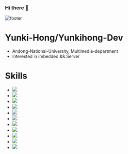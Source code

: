 ### Hi there 👋
![footer](https://capsule-render.vercel.app/api?section=footer)
# Yunki-Hong/Yunkihong-Dev
- Andong-National-University, Multimedia-department
- Interested in imbedded && Server

# Skills
- <img src="https://img.shields.io/badge/java-007396?style=for-the-badge&logo=java&logoColor=white"> 
- <img src="https://img.shields.io/badge/jsp-red?style=flat-square&logo=java&logoColor=white"/>
- <img src="https://img.shields.io/badge/SpringBoot-#6DB33F?style=for-the-badgee&logo=SpringBoot&logoColor=white">
- <img src="https://img.shields.io/badge/html5-E34F26?style=for-the-badge&logo=html5&logoColor=white"> 
- <img src="https://img.shields.io/badge/css-1572B6?style=for-the-badge&logo=css3&logoColor=white"> 
- <img src="https://img.shields.io/badge/javascript-F7DF1E?style=for-the-badge&logo=javascript&logoColor=black"> 
- <img src="https://img.shields.io/badge/jquery-0769AD?style=for-the-badge&logo=jquery&logoColor=white">
- <img src="https://img.shields.io/badge/oracle-F80000?style=for-the-badge&logo=oracle&logoColor=white"> 
- <img src="https://img.shields.io/badge/mysql-4479A1?style=for-the-badge&logo=mysql&logoColor=white"> 
- <img src="https://img.shields.io/badge/react-61DAFB?style=for-the-badge&logo=react&logoColor=black"> 
- <img src="https://img.shields.io/badge/springboot-6DB33F?style=for-the-badge&logo=springboot&logoColor=white"> 
 

